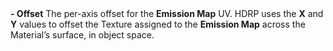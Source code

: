 <tr>
<td><strong>- Offset</strong></td>
<td>The per-axis offset for the <strong>Emission Map</strong> UV. HDRP uses the <strong>X</strong> and <strong>Y</strong> values to offset the Texture assigned to the <strong>Emission Map</strong> across the Material’s surface, in object space.</td>
</tr>
